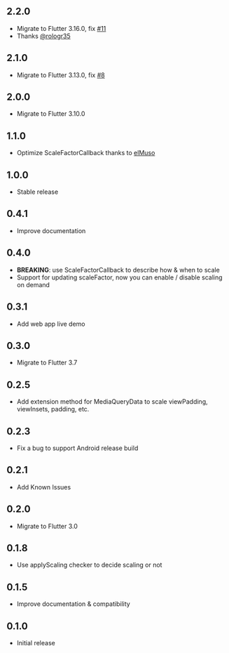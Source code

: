 ## 2.2.0

* Migrate to Flutter 3.16.0, fix [#11](https://github.com/LastMonopoly/scaled_app/issues/11)
* Thanks [@rologr35](https://github.com/rologr35)

## 2.1.0

* Migrate to Flutter 3.13.0, fix [#8](https://github.com/LastMonopoly/scaled_app/issues/8)

## 2.0.0

* Migrate to Flutter 3.10.0

## 1.1.0

* Optimize ScaleFactorCallback thanks to [elMuso](https://github.com/LastMonopoly/scaled_app/pull/4)

## 1.0.0

* Stable release

## 0.4.1

* Improve documentation

## 0.4.0

* **BREAKING**: use ScaleFactorCallback to describe how & when to scale
* Support for updating scaleFactor, now you can enable / disable scaling on demand

## 0.3.1

* Add web app live demo

## 0.3.0

* Migrate to Flutter 3.7

## 0.2.5

* Add extension method for MediaQueryData to scale viewPadding, viewInsets, padding, etc.
  
## 0.2.3

* Fix a bug to support Android release build

## 0.2.1

* Add Known Issues

## 0.2.0

* Migrate to Flutter 3.0

## 0.1.8

* Use applyScaling checker to decide scaling or not

## 0.1.5

* Improve documentation & compatibility

## 0.1.0

* Initial release